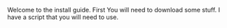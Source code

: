 Welcome to the install guide.
First You will need to download some stuff. I have a script that you will need to use.

